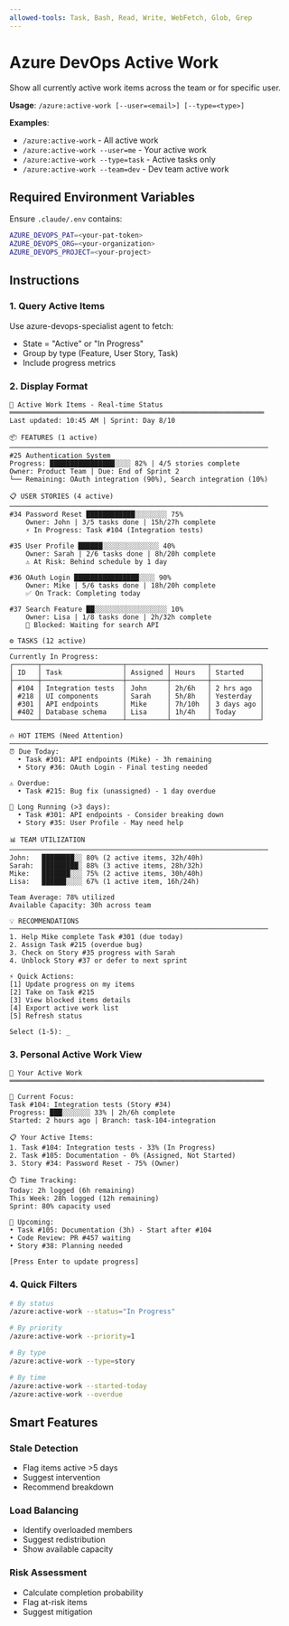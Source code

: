 ```yaml
---
allowed-tools: Task, Bash, Read, Write, WebFetch, Glob, Grep
---
```


# Azure DevOps Active Work

Show all currently active work items across the team or for specific user.

**Usage**: `/azure:active-work [--user=<email>] [--type=<type>]`

**Examples**:
- `/azure:active-work` - All active work
- `/azure:active-work --user=me` - Your active work
- `/azure:active-work --type=task` - Active tasks only
- `/azure:active-work --team=dev` - Dev team active work

## Required Environment Variables

Ensure `.claude/.env` contains:

```bash
AZURE_DEVOPS_PAT=<your-pat-token>
AZURE_DEVOPS_ORG=<your-organization>
AZURE_DEVOPS_PROJECT=<your-project>
```

## Instructions

### 1. Query Active Items

Use azure-devops-specialist agent to fetch:
- State = "Active" or "In Progress"
- Group by type (Feature, User Story, Task)
- Include progress metrics

### 2. Display Format

```
🔄 Active Work Items - Real-time Status
═══════════════════════════════════════════════════════════════
Last updated: 10:45 AM | Sprint: Day 8/10

📦 FEATURES (1 active)
────────────────────────────────────────────────────────────────
#25 Authentication System
Progress: ████████████████░░░░ 82% | 4/5 stories complete
Owner: Product Team | Due: End of Sprint 2
└── Remaining: OAuth integration (90%), Search integration (10%)

📋 USER STORIES (4 active)
────────────────────────────────────────────────────────────────
#34 Password Reset ████████████░░░░░░░░ 75%
    Owner: John | 3/5 tasks done | 15h/27h complete
    ⚡ In Progress: Task #104 (Integration tests)

#35 User Profile ██████░░░░░░░░░░░░░░ 40%
    Owner: Sarah | 2/6 tasks done | 8h/20h complete
    ⚠️ At Risk: Behind schedule by 1 day

#36 OAuth Login ████████████████░░░░ 90%
    Owner: Mike | 5/6 tasks done | 18h/20h complete
    ✅ On Track: Completing today

#37 Search Feature ██░░░░░░░░░░░░░░░░░░ 10%
    Owner: Lisa | 1/8 tasks done | 2h/32h complete
    🔴 Blocked: Waiting for search API

⚙️ TASKS (12 active)
────────────────────────────────────────────────────────────────
Currently In Progress:
┌──────┬────────────────────┬──────────┬─────────┬────────────┐
│ ID   │ Task               │ Assigned │ Hours   │ Started    │
├──────┼────────────────────┼──────────┼─────────┼────────────┤
│ #104 │ Integration tests  │ John     │ 2h/6h   │ 2 hrs ago  │
│ #218 │ UI components      │ Sarah    │ 5h/8h   │ Yesterday  │
│ #301 │ API endpoints      │ Mike     │ 7h/10h  │ 3 days ago │
│ #402 │ Database schema    │ Lisa     │ 1h/4h   │ Today      │
└──────┴────────────────────┴──────────┴─────────┴────────────┘

🔥 HOT ITEMS (Need Attention)
────────────────────────────────────────────────────────────────
⏰ Due Today:
  • Task #301: API endpoints (Mike) - 3h remaining
  • Story #36: OAuth Login - Final testing needed

⚠️ Overdue:
  • Task #215: Bug fix (unassigned) - 1 day overdue

🔄 Long Running (>3 days):
  • Task #301: API endpoints - Consider breaking down
  • Story #35: User Profile - May need help

📊 TEAM UTILIZATION
────────────────────────────────────────────────────────────────
John:   ████████░░ 80% (2 active items, 32h/40h)
Sarah:  █████████░ 88% (3 active items, 28h/32h)
Mike:   ███████░░░ 75% (2 active items, 30h/40h)
Lisa:   ██████░░░░ 67% (1 active item, 16h/24h)

Team Average: 78% utilized
Available Capacity: 30h across team

💡 RECOMMENDATIONS
────────────────────────────────────────────────────────────────
1. Help Mike complete Task #301 (due today)
2. Assign Task #215 (overdue bug)
3. Check on Story #35 progress with Sarah
4. Unblock Story #37 or defer to next sprint

⚡ Quick Actions:
[1] Update progress on my items
[2] Take on Task #215
[3] View blocked items details
[4] Export active work list
[5] Refresh status

Select (1-5): _
```

### 3. Personal Active Work View

```
👤 Your Active Work
═══════════════════════════════════════════════════════════════

🎯 Current Focus:
Task #104: Integration tests (Story #34)
Progress: ███░░░░░░░ 33% | 2h/6h complete
Started: 2 hours ago | Branch: task-104-integration

📋 Your Active Items:
1. Task #104: Integration tests - 33% (In Progress)
2. Task #105: Documentation - 0% (Assigned, Not Started)
3. Story #34: Password Reset - 75% (Owner)

⏱️ Time Tracking:
Today: 2h logged (6h remaining)
This Week: 28h logged (12h remaining)
Sprint: 80% capacity used

📅 Upcoming:
• Task #105: Documentation (3h) - Start after #104
• Code Review: PR #457 waiting
• Story #38: Planning needed

[Press Enter to update progress]
```

### 4. Quick Filters

```bash
# By status
/azure:active-work --status="In Progress"

# By priority
/azure:active-work --priority=1

# By type
/azure:active-work --type=story

# By time
/azure:active-work --started-today
/azure:active-work --overdue
```

## Smart Features

### Stale Detection
- Flag items active >5 days
- Suggest intervention
- Recommend breakdown

### Load Balancing
- Identify overloaded members
- Suggest redistribution
- Show available capacity

### Risk Assessment
- Calculate completion probability
- Flag at-risk items
- Suggest mitigation